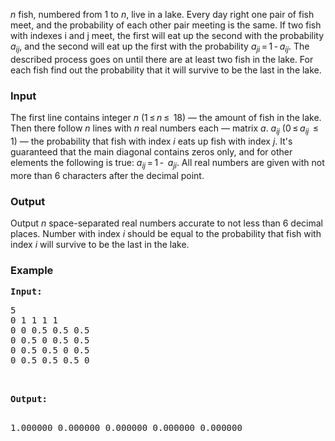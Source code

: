 <div>
<p><span><em>n</em></span> fish, numbered  from <span>1</span> to <span><em>n</em></span>,  live in a lake. Every day right one pair of fish meet, and the  probability of each other pair meeting is the same. If two fish with  indexes i and j meet, the first will eat up the second with the  probability <span><em>a</em><sub><em>ij</em></sub></span>,  and the second will eat up the first with the probability <span><em>a</em><sub><em>ji</em></sub> = 1 - <em>a</em><sub><em>ij</em></sub></span>. The described process goes  on until there are at least two fish in the lake. For each fish find out  the probability that it will survive to be the last in the lake.</p>
</div>
<h3>Input</h3>
<p>The first line contains integer <span><em>n</em></span> (<span>1 ≤ <em>n</em> ≤  18</span>) — the amount of fish in the lake. Then there follow <span><em>n</em></span> lines with <span><em>n</em></span> real numbers each — matrix <span><em>a</em></span>. <span><em>a</em><sub><em>ij</em></sub></span> (<span>0 ≤ <em>a</em><sub><em>ij</em></sub>  ≤ 1</span>) — the probability that fish with index <span><em>i</em></span> eats up fish with index <span><em>j</em></span>. It's guaranteed that the main diagonal  contains zeros only, and for other elements the following is true: <span><em>a</em><sub><em>ij</em></sub> = 1 -  <em>a</em><sub><em>ji</em></sub></span>. All real  numbers are given with not more than 6 characters after the decimal  point.</p>
<h3>Output</h3>
<p>Output <span><em>n</em></span> space-separated real numbers accurate to not less than 6 decimal  places. Number with index <span><em>i</em></span> should  be equal to the probability that fish with index <span><em>i</em></span> will survive to be the last in the lake.</p>
<h3>Example</h3>
<pre><strong>Input:</strong><br><pre>5<br>0 1 1 1 1<br>0 0 0.5 0.5 0.5<br>0 0.5 0 0.5 0.5<br>0 0.5 0.5 0 0.5<br>0 0.5 0.5 0.5 0</pre>
<br><strong>Output:</strong> <br>
<pre>1.000000 0.000000 0.000000 0.000000 0.000000 </pre>
</pre>